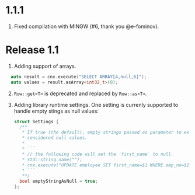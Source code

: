 # 1.1.1

1. Fixed compilation with MINGW (#6, thank you @e-fominov).

# Release 1.1

1. Adding support of arrays.

  ```c++
    auto result = cnx.execute("SELECT ARRAY[4,null,6]");
    auto values = result.asArray<int32_t>(0);
  ```
  
2. `Row::get<T>` is deprecated and replaced by `Row::as<T>`.

3. Adding library runtime settings. One setting is currenly supported to handle empty stings as null values:

    ```c++
    struct Settings {
      /**
       * If true (the default), empty strings passed as parameter to execute() are
       * considered null values.
       * 
       * ```
       * // the following code will set the `first_name` to null.
       * std::string name("");
       * cnx.execute("UPDATE employee SET first_name=$1 WHERE emp_no=$2", name, 10020);
       * ```
       **/
      bool emptyStringAsNull = true;
    };

    ```